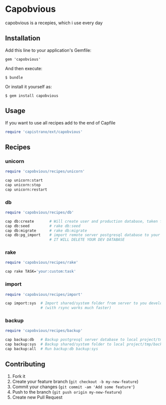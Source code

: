 # Capobvious

capobvious is a recepies, which i use every day

## Installation

Add this line to your application's Gemfile:

    gem 'capobvious'

And then execute:

    $ bundle

Or install it yourself as:

    $ gem install capobvious

## Usage

If you want to use all recipes add to the end of Capfile  
```ruby
require 'capistrano/ext/capobvious'
```

## Recipes

### unicorn
```ruby
require 'capobvious/recipes/unicorn'
```
```sh
cap unicorn:start
cap unicorn:stop
cap unicorn:restart
```
### db
```ruby
require 'capobvious/recipes/db'
```
```sh
cap db:create       # Will create user and production database, taken from database.yml
cap db:seed         # rake db:seed
cap db:migrate      # rake db:migrate
cap db:pg_import    # import remote server postgresql database to your development postgresql database
                    # IT WILL DELETE YOUR DEV DATABASE 
```
### rake
```ruby
require 'capobvious/recipes/rake'
```
```sh
cap rake TASK='your:custom:task'
```
### import
```ruby
require 'capobvious/recipes/import'
```
```sh
cap import:sys  # Import shared/system folder from server to you development machine
                # (with rsync works much faster)
```
### backup
```ruby
require 'capobvious/recipes/backup'
```
```sh
cap backup:db   # Backup postgresql server database to local project/tmp/backup folder
cap backup:sys  # Backup shared/system folder to local project/tmp/backup folder
cap backup:all  # Run backup:db backup:sys
```

## Contributing

1. Fork it
2. Create your feature branch (`git checkout -b my-new-feature`)
3. Commit your changes (`git commit -am 'Add some feature'`)
4. Push to the branch (`git push origin my-new-feature`)
5. Create new Pull Request
